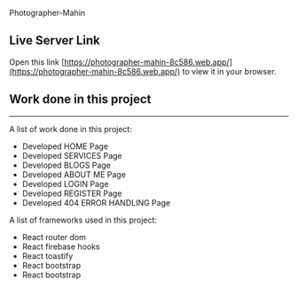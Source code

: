 Photographer-Mahin

## Live Server Link

Open this link [https://photographer-mahin-8c586.web.app/](https://photographer-mahin-8c586.web.app/) to view it in your browser.
## Work done in this project
***
A list of work done in this project:
* Developed HOME Page
* Developed SERVICES Page
* Developed BLOGS Page
* Developed ABOUT ME Page
* Developed LOGIN Page
* Developed REGISTER Page
* Developed 404 ERROR HANDLING Page

A list of frameworks used in this project:
* React router dom
* React firebase hooks
* React toastify
* React bootstrap
* React bootstrap
